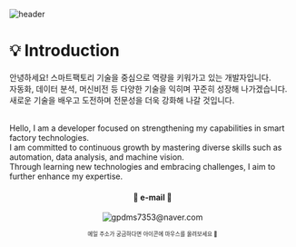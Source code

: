 ![header](https://capsule-render.vercel.app/api?type=waving&height=200&text=HYEEUN&fontAlign=70&fontAlignY=40&color=gradient&customColorList=FFB6C1,D87093)

# :bulb: Introduction

안녕하세요! 스마트팩토리 기술을 중심으로 역량을 키워가고 있는 개발자입니다. <br>
자동화, 데이터 분석, 머신비전 등 다양한 기술을 익히며 꾸준히 성장해 나가겠습니다. <br>
새로운 기술을 배우고 도전하며 전문성을 더욱 강화해 나갈 것입니다. <br>
<br>

Hello, I am a developer focused on strengthening my capabilities in smart factory technologies. <br>
I am committed to continuous growth by mastering diverse skills such as automation, data analysis, and machine vision. <br>
Through learning new technologies and embracing challenges, I aim to further enhance my expertise. <br>

<div align="center">
  
#### 📧 e-mail 📧  
<img src="https://img.icons8.com/ios-glyphs/30/da3e91/new-post.png" title="gpdms7353@naver.com" style="pointer-events: none; cursor: default;" />

<sub><sup>메일 주소가 궁금하다면 아이콘에 마우스를 올려보세요 🙂</sup></sub>

</div>












<!--
**hyeeun619/hyeeun619** is a ✨ _special_ ✨ repository because its `README.md` (this file) appears on your GitHub profile.

Here are some ideas to get you started:

- 🔭 I’m currently working on ...
- 🌱 I’m currently learning ...
- 👯 I’m looking to collaborate on ...
- 🤔 I’m looking for help with ...
- 💬 Ask me about ...
- 📫 How to reach me: ...
- 😄 Pronouns: ...
- ⚡ Fun fact: ...
-->
